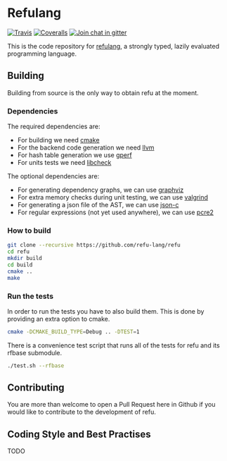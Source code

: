# Refulang


[![Travis](http://img.shields.io/travis/refu-lang/refu.svg)](https://travis-ci.org/refu-lang/refu)
[![Coveralls](https://coveralls.io/repos/github/refu-lang/refu/badge.svg?branch=master)](https://coveralls.io/github/refu-lang/refu?branch=master)
[![Join chat in gitter](https://badges.gitter.im/Join%20Chat.svg)](https://gitter.im/refu-lang/Lobby?utm_source=share-link&utm_medium=link&utm_campaign=share-link)

This is the code repository for [refulang](http://refu.co/spec.html), a strongly typed, lazily evaluated programming language.


## Building
Building from source is the only way to obtain refu at the moment.

### Dependencies

 The required dependencies are:
 - For building we need [cmake](https://cmake.org/)
 - For the backend code generation we need [llvm](http://llvm.org/)
 - For hash table generation we use [gperf](https://www.gnu.org/software/gperf/)
 - For units tests we need [libcheck](http://check.sourceforge.net/)

The optional dependencies are:
 - For generating dependency graphs, we can use [graphviz](http://www.graphviz.org/)
 - For extra memory checks during unit testing, we can use [valgrind](http://valgrind.org/)
 - For generating a json file of the AST, we can use [json-c](https://github.com/json-c/json-c)
 - For regular expressions (not yet used anywhere), we can use [pcre2](http://www.regular-expressions.info/pcre2.html)

### How to build

```sh
git clone --recursive https://github.com/refu-lang/refu
cd refu
mkdir build
cd build
cmake ..
make
```

### Run the tests
In order to run the tests you have to also build them. This is done by providing an extra
option to cmake.

```sh
cmake -DCMAKE_BUILD_TYPE=Debug .. -DTEST=1
```

There is a convenience test script that runs all of the tests for refu and its rfbase
submodule.

```sh
./test.sh --rfbase
```

## Contributing
You are more than welcome to open a Pull Request here in Github if you would like to contribute
to the development of refu.

## Coding Style and Best Practises
TODO
